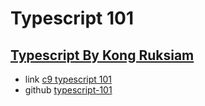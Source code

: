 # Typescript 101

## [Typescript By Kong Ruksiam](https://www.youtube.com/playlist?list=PLEE74DyIkwEn4NOiqo43uxvSzyE0eyUQj)

- link [c9 typescript 101](https://ide.c9.io/isphins/typescript-101)
- github [typescript-101](https://github.com/bonbonpa/typescript-101.git)